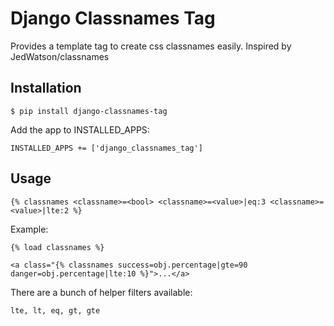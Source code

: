 # Django Classnames Tag
Provides a template tag to create css classnames easily.
Inspired by JedWatson/classnames

## Installation
```
$ pip install django-classnames-tag
```

Add the app to INSTALLED_APPS:
```
INSTALLED_APPS += ['django_classnames_tag']
```


## Usage
```
{% classnames <classname>=<bool> <classname>=<value>|eq:3 <classname>=<value>|lte:2 %}
```

Example:
```
{% load classnames %}

<a class="{% classnames success=obj.percentage|gte=90 danger=obj.percentage|lte:10 %}">...</a>
```

There are a bunch of helper filters available:
```
lte, lt, eq, gt, gte
```
